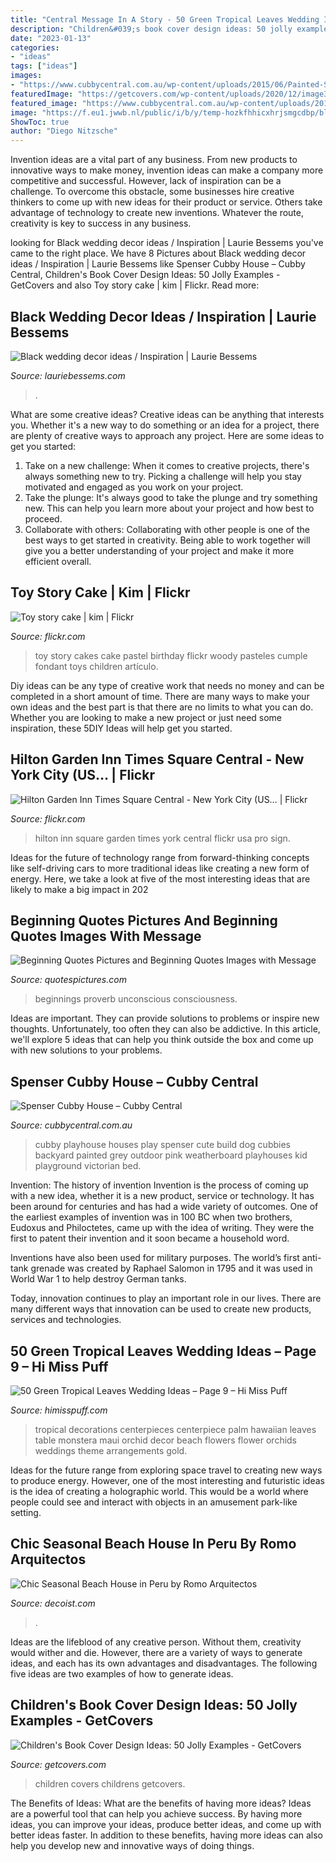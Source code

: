 ```yaml
---
title: "Central Message In A Story - 50 Green Tropical Leaves Wedding Ideas – Page 9 – Hi Miss Puff"
description: "Children&#039;s book cover design ideas: 50 jolly examples"
date: "2023-01-13"
categories:
- "ideas"
tags: ["ideas"]
images:
- "https://www.cubbycentral.com.au/wp-content/uploads/2015/06/Painted-Spenser-2.jpg"
featuredImage: "https://getcovers.com/wp-content/uploads/2020/12/image34.jpg"
featured_image: "https://www.cubbycentral.com.au/wp-content/uploads/2015/06/Painted-Spenser-2.jpg"
image: "https://f.eu1.jwwb.nl/public/i/b/y/temp-hozkfhhicxhrjsmgcdbp/blackweddingtablesetting.jpg"
ShowToc: true
author: "Diego Nitzsche"
---
```



Invention ideas are a vital part of any business. From new products to innovative ways to make money, invention ideas can make a company more competitive and successful. However, lack of inspiration can be a challenge. To overcome this obstacle, some businesses hire creative thinkers to come up with new ideas for their product or service. Others take advantage of technology to create new inventions. Whatever the route, creativity is key to success in any business.

	

		
looking for Black wedding decor ideas / Inspiration | Laurie Bessems you've came to the right place. We have 8 Pictures about Black wedding decor ideas / Inspiration | Laurie Bessems like Spenser Cubby House – Cubby Central, Children&#039;s Book Cover Design Ideas: 50 Jolly Examples - GetCovers and also Toy story cake | kim | Flickr. Read more:
		
    
## Black Wedding Decor Ideas / Inspiration | Laurie Bessems

<img loading=lazy src="https://f.eu1.jwwb.nl/public/i/b/y/temp-hozkfhhicxhrjsmgcdbp/blackweddingtablesetting.jpg" onerror="this.onerror=null;this.src='https://tse3.mm.bing.net/th?id=OIP.DHRssZX8HM23IQdNIMb63gHaLS&amp;pid=15.1';" alt="Black wedding decor ideas / Inspiration | Laurie Bessems">

_Source: lauriebessems.com_

>. 

	

What are some creative ideas?
Creative ideas can be anything that interests you. Whether it's a new way to do something or an idea for a project, there are plenty of creative ways to approach any project. Here are some ideas to get you started: 
1. Take on a new challenge: When it comes to creative projects, there's always something new to try. Picking a challenge will help you stay motivated and engaged as you work on your project. 
2. Take the plunge: It's always good to take the plunge and try something new. This can help you learn more about your project and how best to proceed. 
3. Collaborate with others: Collaborating with other people is one of the best ways to get started in creativity. Being able to work together will give you a better understanding of your project and make it more efficient overall.

    
## Toy Story Cake | Kim | Flickr

<img loading=lazy src="https://c2.staticflickr.com/4/3752/9234307259_72a91c248a_b.jpg" onerror="this.onerror=null;this.src='https://tse4.mm.bing.net/th?id=OIP.P21AaIqZSQIA99az4ILVsQHaJ5&amp;pid=15.1';" alt="Toy story cake | kim | Flickr">

_Source: flickr.com_

>toy story cakes cake pastel birthday flickr woody pasteles cumple fondant toys children artículo. 

	

Diy ideas can be any type of creative work that needs no money and can be completed in a short amount of time. There are many ways to make your own ideas and the best part is that there are no limits to what you can do. Whether you are looking to make a new project or just need some inspiration, these 5DIY Ideas will help get you started.

    
## Hilton Garden Inn Times Square Central - New York City (US… | Flickr

<img loading=lazy src="https://live.staticflickr.com/7766/16770931213_d3bd09730b_b.jpg" onerror="this.onerror=null;this.src='https://tse1.mm.bing.net/th?id=OIP.yzLG2qaLrbiuu5kzpUc57gHaE8&amp;pid=15.1';" alt="Hilton Garden Inn Times Square Central - New York City (US… | Flickr">

_Source: flickr.com_

>hilton inn square garden times york central flickr usa pro sign. 

	

Ideas for the future of technology range from forward-thinking concepts like self-driving cars to more traditional ideas like creating a new form of energy. Here, we take a look at five of the most interesting ideas that are likely to make a big impact in 202
    
## Beginning Quotes Pictures And Beginning Quotes Images With Message

<img loading=lazy src="https://quotespictures.com/wp-content/uploads/2015/11/Beginning-Quotes-And-Beginning-Sayings-Images.jpg" onerror="this.onerror=null;this.src='https://tse3.mm.bing.net/th?id=OIP.5lXrCrHpB0UFGFJ2S2BYnQHaJx&amp;pid=15.1';" alt="Beginning Quotes Pictures and Beginning Quotes Images with Message">

_Source: quotespictures.com_

>beginnings proverb unconscious consciousness. 

	

Ideas are important. They can provide solutions to problems or inspire new thoughts. Unfortunately, too often they can also be addictive. In this article, we'll explore 5 ideas that can help you think outside the box and come up with new solutions to your problems.

    
## Spenser Cubby House – Cubby Central

<img loading=lazy src="https://www.cubbycentral.com.au/wp-content/uploads/2015/06/Painted-Spenser-2.jpg" onerror="this.onerror=null;this.src='https://tse3.mm.bing.net/th?id=OIP.G6Lk4dW6Regdsar40tmDjwHaLH&amp;pid=15.1';" alt="Spenser Cubby House – Cubby Central">

_Source: cubbycentral.com.au_

>cubby playhouse houses play spenser cute build dog cubbies backyard painted grey outdoor pink weatherboard playhouses kid playground victorian bed. 

	

Invention: The history of invention
Invention is the process of coming up with a new idea, whether it is a new product, service or technology. It has been around for centuries and has had a wide variety of outcomes. 
One of the earliest examples of invention was in 100 BC when two brothers, Eudoxus and Philoctetes, came up with the idea of writing. They were the first to patent their invention and it soon became a household word. 

Inventions have also been used for military purposes. The world’s first anti-tank grenade was created by Raphael Salomon in 1795 and it was used in World War 1 to help destroy German tanks. 

Today, innovation continues to play an important role in our lives. There are many different ways that innovation can be used to create new products, services and technologies.

    
## 50 Green Tropical Leaves Wedding Ideas – Page 9 – Hi Miss Puff

<img loading=lazy src="http://www.himisspuff.com/wp-content/uploads/2017/01/Tropical-Wedding-Centerpiece-with-Palm-Leaves.jpg" onerror="this.onerror=null;this.src='https://tse3.mm.bing.net/th?id=OIP.AJJGtXcBlMvqRzup8ydISgHaLH&amp;pid=15.1';" alt="50 Green Tropical Leaves Wedding Ideas – Page 9 – Hi Miss Puff">

_Source: himisspuff.com_

>tropical decorations centerpieces centerpiece palm hawaiian leaves table monstera maui orchid decor beach flowers flower orchids weddings theme arrangements gold. 

	

Ideas for the future range from exploring space travel to creating new ways to produce energy. However, one of the most interesting and futuristic ideas is the idea of creating a holographic world. This would be a world where people could see and interact with objects in an amusement park-like setting.

    
## Chic Seasonal Beach House In Peru By Romo Arquitectos

<img loading=lazy src="https://cdn.decoist.com/wp-content/uploads/2015/07/Brilliant-lighting-takes-over-at-the-S-House-after-sunset.jpg" onerror="this.onerror=null;this.src='https://tse2.mm.bing.net/th?id=OIP.8I6YzQ3PRMq5w5b0nsgsyAHaLH&amp;pid=15.1';" alt="Chic Seasonal Beach House in Peru by Romo Arquitectos">

_Source: decoist.com_

>. 

	

Ideas are the lifeblood of any creative person. Without them, creativity would wither and die. However, there are a variety of ways to generate ideas, and each has its own advantages and disadvantages. The following five ideas are two examples of how to generate ideas.

    
## Children&#039;s Book Cover Design Ideas: 50 Jolly Examples - GetCovers

<img loading=lazy src="https://getcovers.com/wp-content/uploads/2020/12/image34.jpg" onerror="this.onerror=null;this.src='https://tse2.mm.bing.net/th?id=OIP.gpKLnBeKKCWSlStruuKcRQHaLC&amp;pid=15.1';" alt="Children&#039;s Book Cover Design Ideas: 50 Jolly Examples - GetCovers">

_Source: getcovers.com_

>children covers childrens getcovers. 

	

The Benefits of Ideas: What are the benefits of having more ideas?
Ideas are a powerful tool that can help you achieve success. By having more ideas, you can improve your ideas, produce better ideas, and come up with better ideas faster. In addition to these benefits, having more ideas can also help you develop new and innovative ways of doing things.

